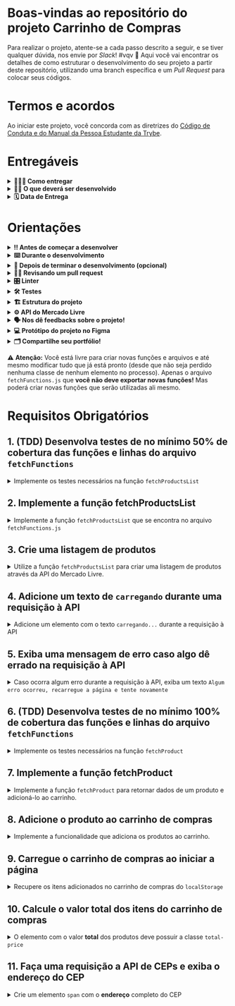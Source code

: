 # Boas-vindas ao repositório do projeto Carrinho de Compras

Para realizar o projeto, atente-se a cada passo descrito a seguir, e se tiver qualquer dúvida, nos envie por _Slack_! #vqv 🚀
Aqui você vai encontrar os detalhes de como estruturar o desenvolvimento do seu projeto a partir deste repositório, utilizando uma branch específica e um _Pull Request_ para colocar seus códigos.

# Termos e acordos

Ao iniciar este projeto, você concorda com as diretrizes do [Código de Conduta e do Manual da Pessoa Estudante da Trybe](https://app.betrybe.com/learn/student-manual/codigo-de-conduta-da-pessoa-estudante).

# Entregáveis

<details>
  <summary><strong>🤷🏽‍♀️ Como entregar</strong></summary><br />

  Para entregar o seu projeto você deverá criar um _Pull Request_ neste repositório.

  Lembre-se que você pode consultar nosso conteúdo sobre [Git & GitHub](https://app.betrybe.com/learn/course/5e938f69-6e32-43b3-9685-c936530fd326/module/f04cdb21-382e-4588-8950-3b1a29afd2dd/section/876a615b-f578-4d65-a820-de9f3e5e57db/lesson/be8632bf-7bb7-4c01-a5d9-7aadac3a58f0) e nosso [Blog - Git & GitHub](https://blog.betrybe.com/tecnologia/git-e-github/) sempre que precisar!
</details>

<details>
  <summary><strong>👨‍💻 O que deverá ser desenvolvido</strong></summary><br />

Você vai desenvolver **carrinho de compras** totalmente dinâmico! 🛒

Para isso, vai consumir dados diretamente de uma **API!** 🤩

Isso mesmo! Da sigla em inglês _Application Programming Interface_, uma API é um ponto de contato na internet com determinado serviço e nesse projeto você vai utilizar a API do Mercado Livre para buscar produtos à venda. 🏷

E não para por aí! 🤩

Você já aprendeu sobre a importância de ter uma mentalidade orientada a testes, não é mesmo? E também já sabe como a implementação de testes contribui para a escrita de códigos mais confiáveis e com boa performance.

Nesse projeto você vai ter a experiência de pôr em prática o desenvolvimento orientado a testes, o famoso TDD (Test Driven Development)! Que te ajuda a garantir um código de qualidade, percebendo os casos de uso da sua aplicação e garantindo que ela está funcionando da maneira correta! 🚀

Ao finalizar o projeto, ele deve ter o comportamento parecido com o gif abaixo:

![Project Gif](/images/prototipo.gif)

</details>

<details>
  <summary><strong>🗓 Data de Entrega</strong></summary><br />

# Data de entrega

- Projeto individual;
- Serão `4` dias de projeto;
- Data de entrega para avaliação final do projeto: `30/11/2022 14:00`.

</details>

# Orientações

<details>
  <summary><strong>‼️ Antes de começar a desenvolver</strong></summary><br />

1. Clone o repositório

- `git clone git@github.com:tryber/sd-027-b-project-shopping-cart.git`.
- Entre na pasta do repositório que você acabou de clonar:
  - `cd sd-027-b-project-shopping-cart`

2. Instale as dependências e inicialize o projeto

- Instale as dependências:
  - `npm install`

3. Crie uma branch a partir da branch `main`

- Verifique que você está na branch `main`
  - Exemplo: `git branch`
- Se não estiver, mude para a branch `main`
  - Exemplo: `git checkout main`
- Agora, crie uma branch onde você vai guardar os `commits` do seu projeto
  - Você deve criar uma branch no seguinte formato: `nome-sobrenome-nome-do-projeto`
  - Exemplo: `git checkout -b maria-silva-shopping-cart`

4. Quando fizer mudanças, adicione-as ao _stage_ do Git e faça um `commit`

- Verifique que as mudanças ainda não estão no _stage_
  - Exemplo: `git status` (deve aparecer as alterações realizadas em vermelho)
- Adicione o novo arquivo ao _stage_ do Git
  - Exemplo:
    - `git add .` (adicionando todas as mudanças - _que estavam em vermelho_ - ao stage do Git)
    - `git status` (deve aparecer listado os arquivos em verde)
- Faça o `commit` inicial
  - Exemplo:
    - `git commit -m 'iniciando o projeto. VAMOS COM TUDO :rocket:'` (fazendo o primeiro commit)
    - `git status` (deve aparecer uma mensagem tipo _nothing to commit_ )

5. Adicione a sua branch com o novo `commit` ao repositório remoto

- Usando o exemplo anterior: `git push -u origin maria-silva-shopping-cart`

6. Crie um novo `Pull Request` _(PR)_

- Vá até a página de _Pull Requests_ do [repositório no GitHub](https://github.com/tryber/sd-027-b-project-shopping-cart/pulls)
- Clique no botão verde _"New pull request"_
- Clique na caixa de seleção _"Compare"_ e escolha a sua branch **com atenção**
  - Coloque um título para a sua _Pull Request_
  - Exemplo: _"Cria tela de busca"_
- Clique no botão verde _"Create pull request"_
- Adicione uma descrição para o _Pull Request_, um título claro que o identifique, e clique no botão verde _"Create pull request"_
- **Não se preocupe em preencher mais nada por enquanto!**
- Volte até a [página de _Pull Requests_ do repositório](https://github.com/tryber/sd-027-b-project-shopping-cart/pulls) e confira que o seu _Pull Request_ está criado

</details>

<details>
  <summary><strong>⌨️ Durante o desenvolvimento</strong></summary><br />

- Faça `commits` das alterações que você fizer no código regularmente;

- Lembre-se de sempre atualizar o repositório remoto após um (ou alguns) `commits`;

- Os comandos que você utilizará com mais frequência são:

    1. `git status` _(para verificar o que está em vermelho - fora do stage - e o que está em verde - no stage)_;

    2. `git add` _(para adicionar arquivos ao stage do Git)_;

    3. `git commit` _(para criar um commit com os arquivos que estão no stage do Git)_;

    4. `git push -u origin nome-da-branch` _(para enviar o commit para o repositório remoto na primeira vez que fizer o `push` de uma nova branch)_;

    5. `git push` _(para enviar o commit para o repositório remoto após o passo anterior)_.

</details>

<details>
  <summary><strong>🤝 Depois de terminar o desenvolvimento (opcional)</strong></summary><br />

  Para sinalizar que o seu projeto está pronto para o _"Code Review"_, faça o seguinte:

- Vá até a página **DO SEU** _Pull Request_, adicione a label de _"code-review"_ e marque quem você deseja que realize o _code review_, por exemplo, as pessoas da sua tribo:

- No menu à direita, clique no _link_ **"Labels"** e escolha a _label_ **code-review**;

- No menu à direita, clique no _link_ **"Assignees"** e escolha **o seu usuário**;

- No menu à direita, clique no _link_ **"Reviewers"** e digite `students`, selecione o time `tryber/students-sd-027-b`.

  Caso tenha alguma dúvida, [aqui tem um vídeo explicativo](https://vimeo.com/362189205).

</details>

<details>
  <summary><strong>🕵🏿 Revisando um pull request</strong></summary><br />

  Use o conteúdo sobre [Code Review](https://app.betrybe.com/learn/course/5e938f69-6e32-43b3-9685-c936530fd326/module/f04cdb21-382e-4588-8950-3b1a29afd2dd/section/b3af2f05-08e5-4b4a-9667-6f5f729c351d/lesson/36268865-fc46-40c7-92bf-cbded9af9006) para te ajudar a revisar os _Pull Requests_.

</details>

<details>
  <summary><strong>🎛 Linter</strong></summary><br />

### ESLint e Stylelint

Para garantir a qualidade do código, vamos utilizar neste projeto os linters `ESLint` e `Stylelint`.
Assim o código estará alinhado com as boas práticas de desenvolvimento, sendo mais legível
e de fácil manutenção!

Para poder rodar o `ESLint` e o `Stylelint` certifique-se de ter executado o comando `npm install` dentro do projeto.

Para rodá-los localmente no projeto, execute os comandos abaixo:

```bash
  npm run lint
  npm run lint:styles
```

Se a análise do `ESLint` e do `Stylelint` encontrarem problemas no seu código, tais problemas serão mostrados no seu terminal. Se não houver problema no seu código, nada será impresso no seu terminal.

Você pode também instalar o plugin do `ESLint` no VSCode. Para isso, basta fazer o download do plugin `ESLint` e instalá-lo.

Em caso de dúvidas, confira o material do course sobre [ESLint e Stylelint](https://app.betrybe.com/learn/course/5e938f69-6e32-43b3-9685-c936530fd326/module/f04cdb21-382e-4588-8950-3b1a29afd2dd/section/3b1546b5-f7bc-40f7-a674-77b16c408756/lesson/0c9e8c0e-24c3-4526-ba6b-60d95913e022).

⚠️ **PULL REQUESTS COM ISSUES NO LINTER NÃO SERÃO AVALIADAS. ATENTE-SE PARA RESOLVÊ-LAS ANTES DE FINALIZAR O DESENVOLVIMENTO!** ⚠️

</details>

<details>
  <summary><strong>🛠 Testes</strong></summary><br />

Nesse projeto você vai implementar o TDD (Test Driven Development) também conhecido como _desenvolvimento orientado a testes_, que é uma prática muito utilizada no mercado de trabalho para garantir que o código será implementado da maneira correta. Ou seja, primeiro você vai escrever o teste para uma função e depois vai implementar a lógica para que a função execute.

Você vai ser responsável por implementar testes para as funções: `fetchProductsList` e `fetchProduct`.

### Cobertura de testes

Para avaliar se seus testes estão cobrindo toda a função, será utilizado a **cobertura de testes**, que avalia a eficácia dos testes implementados de acordo com os requisitos, determinando se cobrem o que foi pedido ou não.

⚠️ **Será testado apenas as funções pedidas e não toda a aplicação!**

Conforme você for realizando os testes do projeto, a porcentagem da cobertura total irá aumentar. Para a cobertura total será avaliado 25%, 50%, 75%, e, por fim, 100% dos testes. Para cada função solicitada a cobertura de testes irá avaliar a cobertura das linhas da sua função.

Para executar seus testes, execute o comando abaixo:

```bash
npm test
```

Para executar e acompanhar a implementação da sua cobertura de testes, rode o comando abaixo:

```bash
npm run test:coverage
```

Ao realizar o comando de cobertura de testes terá um resultado similar a este:

![Cobertura de Testes](/images/cobertura.png)

Verifique com o comando `npm test` se todos os itens da cobertura dos testes estão passando corretamente.

⚠️ **Atenção:** cuidado com eventuais falso-positivos!

### Pontos importantes para a implementação dos testes

Disponibilizamos a API simulada (mockada) para você implementar seus testes. Isso significa que será possível simular o consumo de todos os dados da API dentro do seu ambiente de testes, de forma segura e independente de fatores externos que possam ocorrer.

- As funções `fetchProductsList` e `fetchProduct` devem ser implementadas por você;

- Os retornos esperados das funções já estão importados nos arquivos de teste e vão estar especificados nos requisitos;

- O `window.fetch` está definido em todos os testes, ou seja, será possível usar a função `fetch` dentro do seu ambiente de testes sem precisar importar ou instalar bibliotecas;

- Para nosso ambiente de testes, o `fetch` está limitado a atender somente a configuração da API referente ao projeto;

- Deseja checar se uma função foi chamada? Ou se foi chamada com um argumento específico? Que tal dar uma olhada nos matchers da [documentação](https://jestjs.io/pt-BR/docs/expect#tohavebeencalled).

### Cypress

Para avaliar o seu projeto como um todo, será utilizado o _Cypress_.

Cypress é uma ferramenta de teste de front-end desenvolvida para a web.

Antes de utilizá-lo, certifique-se de ter executado o comando `npm install` dentro do projeto.

Você pode rodar o cypress localmente para verificar se seus requisitos estão passando, para isso execute um dos seguintes comandos:

Para executar os testes e vê-los rodando em uma janela de navegador:

```bash
npm run cy:open
```

ou para executar os testes apenas no terminal:

```bash
npm run cy
```

Após executar o comando acima, será aberta uma janela de navegador e então basta clicar no nome do arquivo de teste que quiser executar (project.spec.js).

⚠️ **Atenção:** Para que o cypress funcione você precisa estar com a aplicação rodando localmente. Para isso, execute o comando `npm run dev` no terminal.

Você também pode assistir a [este](https://vimeo.com/539240375/a116a166b9) vídeo 😉🎙

⚠️ **Atente-se para os nomes de classes que alguns elementos de seu projeto devem possuir**. O não cumprimento de um requisito, total ou parcialmente, impactará em sua avaliação.

</details>

<details>
<summary><strong>🏗 Estrutura do projeto</strong></summary><br />

O seu _Pull Request_ deverá conter os arquivos `index.html`, `src/style.css` e `src/main.js`, que conterão seu código HTML, CSS e JavaScript, respectivamente.

O arquivo `src/helpers/cartFunctions.js` contém uma estrutura de código inicial, que cria alguns elementos HTML. Leia cada função atentamente para entender o que o código está fazendo.

É no `main.js` que você vai implementar a lógica para desenvolver o projeto. Fique à vontade para criar novas funções e/ou arquivos! 😉

Não se preocupe! O requisito vai informar quando for necessário utilizar as funções já existentes.

<details>
  <summary>
    Clique aqui para saber um pouco mais sobre o que cada função faz
  </summary> <br />

- `createProductImageElement`: Cria um elemento de imagem;
- `createCustomElement`: Estrutura para criar um elemento;
- `createProductElement`: Cria a lista de produtos;
- `getIdFromProduct`: Pega o `id` de um produto;
- `createCartProductElement`: Cria os elementos do carrinho.

</details>

A pasta `helpers` contém os arquivos `cartFunctions.js`, `fetchFunctions.js` e `shopFunctions.js` e cada um possui funções que serão utilizadas no seu código JavaScript.

A pasta `tests`, contém os arquivos `fetchProduct.test.js` e `fetchProductsList.test.js`, onde você vai implementar os testes para cada uma das funções de mesmo nome.

⚠️ É importante que você não modifique o nome desses arquivos! ⚠️

Você pode adicionar outros arquivos se julgar necessário. Qualquer dúvida, poste no _Slack_.

</details>

<details>
<summary><strong>⚙️ API do Mercado Livre</strong></summary><br />

O [manual da API do Mercado Livre](https://developers.mercadolivre.com.br/pt_br/itens-e-buscas) contém todas as informações acerca da API (retorno, estrutura). Nesse projeto você vai precisar apenas de alguns dos _endpoints_, sendo eles:

- `https://api.mercadolibre.com/sites/MLB/search?q=$QUERY`: traz uma lista de produtos, onde `$QUERY` é o termo a ser buscado. Por exemplo, se o termo for `computador`, o retorno será parecido com esse:

  <details>
    <summary>Retorno da requisição de listagem de produtos</summary>

    Esse retorno possui várias informações acerca da lista de produtos. Dento do array `results` é onde você vai encontrar a lista de produtos.

  ```json
  {
      "site_id": "MLB",
      "query": "computador",
      "paging": {
          "total": 406861,
          "offset": 0,
          "limit": 50,
          "primary_results": 1001
      },
      "results": [
          {
              "id": "MLB1341925291",
              "site_id": "MLB",
              "title": "Processador Intel Core I5-9400f 6 Núcleos 128 Gb",
              "seller": {
                  "id": 385471334,
                  "permalink": null,
                  "power_seller_status": null,
                  "car_dealer": false,
                  "real_estate_agency": false,
                  "tags": []
              },
              "price": 899,
              "currency_id": "BRL",
              "available_quantity": 1,
              "sold_quantity": 0,
              "buying_mode": "buy_it_now",
              "listing_type_id": "gold_pro",
              "stop_time": "2039-10-10T04:00:00.000Z",
              "condition": "new",
              "permalink": "https://www.mercadolivre.com.br/processador-intel-core-i5-9400f-6-nucleos-128-gb/p/MLB13953199",
              "thumbnail": "http://mlb-s2-p.mlstatic.com/813265-MLA32241773956_092019-I.jpg",
              "accepts_mercadopago": true,
              "installments": {
                  "quantity": 12,
                  "amount": 74.92,
                  "rate": 0,
                  "currency_id": "BRL"
              },
              "address": {
                  "state_id": "BR-SP",
                  "state_name": "São Paulo",
                  "city_id": "BR-SP-27",
                  "city_name": "São José dos Campos"
              },
              "shipping": {
                  "free_shipping": true,
                  "mode": "me2",
                  "tags": [
                      "fulfillment",
                      "mandatory_free_shipping"
                  ],
                  "logistic_type": "fulfillment",
                  "store_pick_up": false
              },
              "seller_address": {
                  "id": "",
                  "comment": "",
                  "address_line": "",
                  "zip_code": "",
                  "country": {
                      "id": "BR",
                      "name": "Brasil"
                  },
                  "state": {
                      "id": "BR-SP",
                      "name": "São Paulo"
                  },
                  "city": {
                      "id": "BR-SP-27",
                      "name": "São José dos Campos"
                  },
                  "latitude": "",
                  "longitude": ""
              },
              "attributes": [
                  {
                      "source": 1,
                      "id": "ALPHANUMERIC_MODEL",
                      "value_id": "6382478",
                      "value_struct": null,
                      "values": [
                          {
                              "name": "BX80684I59400F",
                              "struct": null,
                              "source": 1,
                              "id": "6382478"
                          }
                      ],
                      "attribute_group_id": "OTHERS",
                      "name": "Modelo alfanumérico",
                      "value_name": "BX80684I59400F",
                      "attribute_group_name": "Outros"
                  },
                  {
                      "id": "BRAND",
                      "value_struct": null,
                      "attribute_group_name": "Outros",
                      "attribute_group_id": "OTHERS",
                      "source": 1,
                      "name": "Marca",
                      "value_id": "15617",
                      "value_name": "Intel",
                      "values": [
                          {
                              "id": "15617",
                              "name": "Intel",
                              "struct": null,
                              "source": 1
                          }
                      ]
                  },
                  {
                      "name": "Condição do item",
                      "value_id": "2230284",
                      "attribute_group_id": "OTHERS",
                      "attribute_group_name": "Outros",
                      "source": 1,
                      "id": "ITEM_CONDITION",
                      "value_name": "Novo",
                      "value_struct": null,
                      "values": [
                          {
                              "id": "2230284",
                              "name": "Novo",
                              "struct": null,
                              "source": 1
                          }
                      ]
                  },
                  {
                      "id": "LINE",
                      "value_name": "Core i5",
                      "attribute_group_id": "OTHERS",
                      "attribute_group_name": "Outros",
                      "name": "Linha",
                      "value_id": "7769178",
                      "value_struct": null,
                      "values": [
                          {
                              "id": "7769178",
                              "name": "Core i5",
                              "struct": null,
                              "source": 1
                          }
                      ],
                      "source": 1
                  },
                  {
                      "id": "MODEL",
                      "value_struct": null,
                      "values": [
                          {
                              "id": "6637008",
                              "name": "i5-9400F",
                              "struct": null,
                              "source": 1
                          }
                      ],
                      "attribute_group_id": "OTHERS",
                      "name": "Modelo",
                      "value_id": "6637008",
                      "value_name": "i5-9400F",
                      "attribute_group_name": "Outros",
                      "source": 1
                  }
              ],
              "differential_pricing": {
                  "id": 33580182
              },
              "original_price": null,
              "category_id": "MLB1693",
              "official_store_id": null,
              "catalog_product_id": "MLB13953199",
              "tags": [
                  "brand_verified",
                  "good_quality_picture",
                  "good_quality_thumbnail",
                  "immediate_payment",
                  "cart_eligible"
              ],
              "catalog_listing": true
          },
      ]
  }
  ```

  </details>

- `https://api.mercadolibre.com/items/$ProductID`: traz detalhes de um determinado produto, onde `$ProductID` é o `id` do produto a ser buscado. Por exemplo, se o `id` do produto for `MLB1341706310`, o retorno será parecido com esse:

  <details>
    <summary>Retorno da requisição de detalhes de um produto</summary>

    Esse retorno traz informações detalhadas sobre cada um dos produtos. Por exemplo, o `id` desse produto, o `title`, que o título do produto, `price`, que é o preço e assim por diante.

  ```json
  {
    "id": "MLB1341706310",
    "site_id": "MLB",
    "title": "Processador Gamer Amd Ryzen 5 2600 Yd2600bbafbox De 6 Núcleos E 3.9ghz De Frequência",
    "subtitle": null,
    "seller_id": 245718870,
    "category_id": "MLB1693",
    "official_store_id": 1929,
    "price": 1068,
    "base_price": 1068,
    "original_price": null,
    "currency_id": "BRL",
    "initial_quantity": 93,
    "available_quantity": 0,
    "sold_quantity": 50,
    "sale_terms": [],
    "buying_mode": "buy_it_now",
    "listing_type_id": "gold_special",
    "start_time": "2019-10-15T18:13:00.000Z",
    "stop_time": "2040-01-27T00:26:51.000Z",
    "condition": "new",
    "permalink": "https://produto.mercadolivre.com.br/MLB-1341706310-processador-gamer-amd-ryzen-5-2600-yd2600bbafbox-de-6-nucleos-e-39ghz-de-frequncia-_JM",
    "thumbnail_id": "852106-MLA42157659481_062020",
    "thumbnail": "http://http2.mlstatic.com/D_852106-MLA42157659481_062020-I.jpg",
    "secure_thumbnail": "https://http2.mlstatic.com/D_852106-MLA42157659481_062020-I.jpg",
    "pictures": [],
    "video_id": null,
    "descriptions": [
    ],
    "accepts_mercadopago": true,
    "non_mercado_pago_payment_methods": [
    ],
    "shipping": {},
    "international_delivery_mode": "none",
    "seller_address": {},
    "seller_contact": null,
    "location": {
    },
    "coverage_areas": [
    ],
    "attributes": [],
    "warnings": [
    ],
    "listing_source": "",
    "variations": [
    ],
    "status": "paused",
    "sub_status": [],
    "tags": [],
    "warranty": "Garantia de fábrica: 3 anos",
    "catalog_product_id": "MLB9196241",
    "domain_id": "MLB-COMPUTER_PROCESSORS",
    "parent_item_id": null,
    "differential_pricing": null,
    "deal_ids": [
    ],
    "automatic_relist": false,
    "date_created": "2019-10-15T18:13:00.000Z",
    "last_updated": "2022-02-05T06:46:48.434Z",
    "health": null,
    "catalog_listing": true,
    "channels": []
  }
  ```

  </details>

  </details>

  <details>
    <summary><strong>🗣 Nos dê feedbacks sobre o projeto!</strong></summary> <br />

  Ao finalizar e submeter o projeto, não se esqueça de avaliar sua experiência preenchendo o formulário.
  **Leva menos de 3 minutos!**

  [Formulário de avaliação do projeto](https://be-trybe.typeform.com/to/ZTeR4IbH)

  </details>

  <details>
    <summary><strong>💻 Protótipo do projeto no Figma</strong></summary><br />

  Além da qualidade do código e do atendimento aos requisitos, um bom layout é um dos aspectos responsáveis por melhorar a usabilidade de uma aplicação e turbinar seu portfólio!

  Você pode estar se perguntando: _"Como deixo meu projeto com um layout mais atrativo?"_ 🤔

  Nesse projeto o layout já está pronto, mas se quiser deixar o seu projeto com a sua cara, você pode usar o Figma para criar um layout personalizado baseado no protótipo que preparamos para você.

  - [protótipo do Figma](https://www.figma.com/file/7Okk4tKMFcjNFoGX5rR677/%5BProjeto%5D%5BFrontend%5D-Carrinho-de-Compras?node-id=0%3A1)

  </details>

  <details>
  <summary><strong>🗂 Compartilhe seu portfólio!</strong></summary><br />

  Você sabia que o LinkedIn é a principal rede social profissional e compartilhar o seu aprendizado lá é muito importante para quem deseja construir uma carreira de sucesso? Compartilhe esse projeto no seu LinkedIn, marque o perfil da Trybe (@trybe) e mostre para a sua rede toda a sua evolução.

</details>

⚠️ **Atenção:** Você está livre para criar novas funções e arquivos e até mesmo modificar tudo que já está pronto (desde que não seja perdido nenhuma classe de nenhum elemento no processo). Apenas o arquivo `fetchFunctions.js` que **você não deve exportar novas funções!** Mas poderá criar novas funções que serão utilizadas ali mesmo.

# Requisitos Obrigatórios

## 1. (TDD) Desenvolva testes de no mínimo 50% de cobertura das funções e linhas do arquivo `fetchFunctions`

<details>
  <summary>
    Implemente os testes necessários na função <code>fetchProductsList</code>
  </summary> <br />

O arquivo para implementar o teste já está criado, se chama `fetchProductsList.test.js` e se encontra dentro da pasta `tests`.

**O que você deve testar:**

- Teste se `fetchProductsList` é uma função;

- Execute a função `fetchProductsList` com o argumento `'computador'` e teste se `fetch` foi chamada;

- Teste se, ao chamar a função `fetchProductsList` com o argumento `'computador'`, a função `fetch` utiliza o endpoint `'https://api.mercadolibre.com/sites/MLB/search?q=computador'`;

- Teste se o retorno da função `fetchProductsList` com o argumento `'computador'` é uma estrutura de dados igual ao objeto `computadorSearch`, que já está importado no arquivo.

- Teste se, ao chamar a função `fetchProductsList` sem argumento, retorna um erro com a mensagem: `'Termo de busca não informado'`.

> **De olho na dica 👀:** Lembre-se a fetchProductsList retorna uma promise e o jest possui [matchers](https://jestjs.io/pt-BR/docs/asynchronous#resolves--rejects) específicos para isso! Não se esqueça de utilizar o await ou return para que o teste espere a promise ser resolvida.
> Leia com bastante atenção o que está sendo solicitado e implemente um teste de cada vez!

⚠️ **Atenção:** Você deve implementar todos os testes acima, independente do que for suficiente para a cobertura de testes.

**O que será testado:**

- Será avaliado se os testes implementados atingem no mínimo 50% da cobertura das funções e linhas do arquivo `fetchFunctions`.

</details>

## 2. Implemente a função fetchProductsList

<details>
  <summary>
    Implemente a função <code>fetchProductsList</code> que se encontra no arquivo <code>fetchFunctions.js</code>
  </summary> <br />

  A função `fetchProductsList` deverá ser responsável por realizar a requisição e retornar os resultados da API.

  A função `fetchProductsList` já está criada porém sem implementação e se encontra dentro do arquivo `helpers/fetchFunctions`.

- A função deve obrigatoriamente receber um parâmetro com o termo que será usado na busca, caso contrario deve [retornar um erro](https://developer.mozilla.org/pt-BR/docs/Web/JavaScript/Reference/Statements/throw) com a mensagem: `'Termo de busca não informado'`;

- Utilize o _endpoint_ `https://api.mercadolibre.com/sites/MLB/search?q=$QUERY`, onde:

  - O valor de `$QUERY` representa o termo que será buscado na API;

  - O retorno da função deverá ser o array de produtos que se encontra na chave `results`;

  <details>
  <summary>Clique aqui para ver o retorno da API</summary>

    Resultado da pesquisa `https://api.mercadolibre.com/sites/MLB/search?q=computador`

    ```json
    {
      "site_id": "MLB",
      "country_default_time_zone": "GMT-03:00",
      "query": "computador",
      "paging": {...},
      "results": [
        {
          "id": "MLB2025368730",
          "site_id": "MLB",
          "title": "Computador Completo Fácil Intel Core I3 8gb Ssd 240gb ",
          "seller": {},
          "price": 1859.07,
          "prices": {},
          "sale_price": null,
          "currency_id": "BRL",
          "available_quantity": 100,
          "sold_quantity": 500,
          "buying_mode": "buy_it_now",
          "listing_type_id": "gold_pro",
          "stop_time": "2041-09-12T04:00:00.000Z",
          "condition": "new",
          "permalink": "https://produto.mercadolivre.com.br/MLB-2025368730-computador-completo-facil-intel-core-i3-8gb-ssd-240gb-_JM",
          "thumbnail": "http://http2.mlstatic.com/D_704139-MLB47542929423_092021-I.jpg",
          "thumbnail_id": "704139-MLB47542929423_092021",
          "accepts_mercadopago": true,
          "installments": {},
          "address": {},
          "shipping": {},
          "seller_address": {},
          "attributes": [],
          "differential_pricing": {},
          "original_price": 1999,
          "category_id": "MLB1649",
          "official_store_id": 3807,
          "domain_id": "MLB-DESKTOP_COMPUTERS",
          "catalog_product_id": null,
          "tags": [],
          "order_backend": 1,
          "use_thumbnail_id": true,
          "offer_score": null,
          "offer_share": null,
          "match_score": null,
          "winner_item_id": null,
          "melicoin": null,
          "discounts": null
        },
        // {...} restante da lista de produtos
      ],
      "sort": {...},
      "available_sorts": {...},
      "filters": {...},
      "available_filters": {...}
    }

    ```

  </details>

**O que será testado:**

- Será avaliado se a função `fetchProductsList` retorna um erro quando não é passado nenhum parâmetro;
- Será avaliado se a função `fetchProductsList` chama a API com o endpoint correto;
- Será avaliado se a função `fetchProductsList` retorna o array de produtos da API.

</details>
  
## 3. Crie uma listagem de produtos

<details>
  <summary>
    Utilize a função <code>fetchProductsList</code> para criar uma listagem de produtos através da API do Mercado Livre.
  </summary> <br />

Com a função `fetchProductsList` pronta, vamos utilizá-la para criar uma listagem de produtos.

Para isso você deverá chamá-la com o parâmetro `'computador'` (você pode fazer isso onde preferir, mas indicamos que o faça no arquivo `main.js` para manter a organização do seu código).

Com os dados em mãos, você deverá utilizar a função `createProductElement()` (que se encontra no arquivo `shopFunction.js`) para criar todos os componentes _HTML_ referentes a cada um dos produtos retornados pela API:
> Essa função já está implementada no arquivo `fetchFunctions.js`
> Leia com bastante atenção a função para entender seu funcionamento.

- Adicione cada elemento retornado da função `createProductElement(product)` como filho do elemento `<section class="products">`.

**O que será testado:**

- Todos produtos estão listados na página.

</details>

## 4. Adicione um texto de `carregando` durante uma requisição à API

<details>
  <summary>
    Adicione um elemento com o texto <code>carregando...</code> durante a requisição à API
  </summary> <br />

Uma requisição à API gasta um certo tempo e durante esse processo a pessoa que está utilizando a página não tem como saber se a requisição deu certo ou não. Por isso, normalmente é utilizada alguma forma para mostrar que a requisição ainda está em andamento. Para isso:

- Crie um elemento que contenha o texto `carregando...`, que deve ser exibido em algum lugar da página;

- Adicione a classe `loading` ao elemento que possui o texto `carregando...`;

- Após a requisição terminar esse elemento deve ser removido da tela.

> **Sugestão:** Você pode criar uma função que adicione ao DOM o elemento com o texto `carregando...` e outra para retirá-lo, o que acha?

**O que será testado:**

- Verifica se o texto de "carregando" está visível durante uma requisição à API.
- Verifica se o texto de "carregando" não está visível após a requisição à API ser concluída.

</details>

## 5. Exiba uma mensagem de erro caso algo dê errado na requisição à API

<details>
  <summary>
    Caso ocorra algum erro durante a requisição à API, exiba um texto <code>Algum erro ocorreu, recarregue a página e tente novamente</code>
  </summary> <br />

  Por se tratar de uma requisição a uma API externa, é possível que ocorra algum erro durante a requisição. Por isso, é importante que você trate esse erro, exibindo uma mensagem para o usuário. Para isso:

- Crie um elemento que contenha o texto `Algum erro ocorreu, recarregue a página e tente novamente`, que deve ser exibido em algum lugar da página;
- Adicione a classe `error` ao elemento que possui o texto;
- Exiba esse elemento apenas **caso ocorra algum erro** durante a requisição à API.

> **Sugestão:** Caso tenha feito a função que adiciona e remove o `loading` você pode refatorar para reutiliza-lá com a mensagem de erro. O que acha?

**O que será testado:**

- Verifica se o texto de "erro" está visível após a requisição à API ser concluída com erro.
- Verifica se o texto de "erro" não está visível após a requisição à API ser concluída com sucesso.

</details>

## 6. (TDD) Desenvolva testes de no mínimo 100% de cobertura das funções e linhas do arquivo `fetchFunctions`

<details>
  <summary>
    Implemente os testes necessários na função <code>fetchProduct</code>
  </summary> <br />

**O que você deve testar:**

- Teste se `fetchProduct` é uma função;

- Execute a função `fetchProduct` com o argumento do produto "MLB1405519561" e teste se `fetch` foi chamada;

- Teste se, ao chamar a função `fetchProduct` com o argumento do produto "MLB1405519561", a função `fetch` utiliza o endpoint "https://api.mercadolibre.com/items/MLB1405519561";

- Teste se o retorno da função `fetchProduct` com o argumento do produto "MLB1405519561" é uma estrutura de dados igual ao objeto `produto` que já está importado no arquivo.

- Teste se, ao chamar a função `fetchProduct` sem argumento, retorna um erro com a mensagem: `'ID não informado'`.

> **De olho na dica 👀:** Lembre-se a fetchProductsList retorna uma promise e o jest possui [matchers](https://jestjs.io/pt-BR/docs/asynchronous#resolves--rejects) específicos para isso! Não se esqueça de utilizar o await ou return para que o teste espere a promise ser resolvida.
> Leia com bastante atenção o que está sendo solicitado e implemente um teste de cada vez!

**O que será testado:**

- Será avaliado se os testes implementados atingem no mínimo 50% da cobertura total e 100% das funções e linhas do arquivo `fetchFunctions`.

</details>

## 7. Implemente a função fetchProduct

<details>
  <summary>
    Implemente a função <code>fetchProduct</code> para retornar dados de um produto e adicioná-lo ao carrinho.
  </summary> <br />

Implemente a função `fetchProduct` para fazer a requisição dos detalhes de apenas **um** produto;

A função já está criada porém sem implementação e se encontra dentro do arquivo `helpers/fetchFunctions`.

- A função deve obrigatoriamente receber um parâmetro com o id que será usado na busca, caso contrario deve [retornar um erro](https://developer.mozilla.org/pt-BR/docs/Web/JavaScript/Reference/Statements/throw) com a mensagem: `'ID não informado'`;
- Utilize o _endpoint_ `https://api.mercadolibre.com/items/$ProductID`
  - `$ProductID` representa o `id` do produto a ser buscado;

Por exemplo, se o `id` do produto for `MLB1405519561`, o retorno do _endpoint_ será algo no formato:

  <details>
  <summary><strong>Clique aqui para ver o retorno da API</strong></summary>

  ```json
    {
        "id": "MLB1405519561",
        "site_id": "MLB",
        "title": " Cpu Pc  Torre Core I5 3470 3.20ghz 8gb Ssd 240gb Com Nf",
        "subtitle": null,
        "seller_id": 298832663,
        "category_id": "MLB1649",
        "official_store_id": null,
        "price": 1609,
        "base_price": 1609,
        "original_price": null,
        "currency_id": "BRL",
        "initial_quantity": 678,
        "available_quantity": 1,
        "sold_quantity": 500,
        //[...]
        "warranty": "Garantia do vendedor: 6 meses",
        "catalog_product_id": null,
        "domain_id": "MLB-DESKTOP_COMPUTERS",
        "parent_item_id": null,
        "differential_pricing": null,
        "deal_ids": [],
        "automatic_relist": false,
        "date_created": "2020-08-02T23:13:47.000Z",
        "last_updated": "2021-03-28T00:37:24.262Z",
        "health": 1,
        "catalog_listing": false,
    }
  ```

  </details>

**O que será testado:**

- Será avaliado se a função `fetchProduct` retorna um erro quando não é passado nenhum parâmetro;
- Será avaliado se a função `fetchProduct` retorna as informações do produto da API.

</details>

## 8. Adicione o produto ao carrinho de compras

<details>
  <summary>
    Implemente a funcionalidade que adiciona os produtos ao carrinho.
  </summary> <br />

Cada produto na página _HTML_ possui um botão com o nome `Adicionar ao carrinho` e, ao clicar nesse botão, você deve realizar uma requisição que vai retornar todos os detalhes de um produto.

Ao clicar no botão `Adicionar ao carrinho`:

- O id do produto deve ser adicionado ao localStorage utilizando a função `saveCartID`, que já está implementada no arquivo `helpers/cartFunctions`;
  > Leia com bastante atenção a função para entender seu funcionamento.
- Uma requisição deve ser feita utilizando a função `fetchProduct` para obter os detalhes do produto;
  > Leia com bastante atenção a função para entender seu funcionamento.

- Com os dados do produtos retornados, você deve adicionar o produto ao carrinho de compras, utilize a função `createCartProductElement` (que se encontra no arquivo `shopFunction.js`) para criar os componentes _HTML_ referentes a um produto do carrinho;

- Adicione o elemento retornado da função `createCartElement(product)` como filho do elemento `<ol class="cart__products">`.

> **De olho na dica:** A função `createProductElement()` é a responsável por criar o botão, talvez seja um local interessante para adicionar o evento de click 👀.

**O que será testado:**

- O elemento com classe `.cart__products` deve exibir o produto adicionado, apresentando corretamente suas informações de id, título e preço.

</details>

## 9. Carregue o carrinho de compras ao iniciar a página

<details>
  <summary>
    Recupere os itens adicionados no carrinho de compras do <code>localStorage</code>
  </summary> <br />

Ao carregar a página, o estado atual do carrinho de compras deve ser carregado do **LocalStorage**. Para isso, você deve utilizar a função `getSavedCartIDs`, que já está implementada no arquivo `helpers/cartFunctions`.

Note que o retorno da função `getSavedCartIDs` é um array de ids, você deve utilizar a função `fetchProduct` para cada um desses ids e recuperar as informações de cada produto.

No entanto, é importante manter a ordem que os produtos foram adicionados ao carrinho, para isso, você deve utilizar o método [`Promise.all`](https://developer.mozilla.org/pt-BR/docs/Web/JavaScript/Reference/Global_Objects/Promise/all) para aguardar a resposta de todas as requisições e só então adicionar os produtos ao carrinho.
> **Dica:** Você pode utilizar o método `map` para iterar sobre o array de ids e retornar um array de promises.
> Use a mesma função `createCartProductElement` do requisito anterior para criar os componentes _HTML_ dos produtos.

**O que será testado:**

- Ao carregar a página, o carrinho de compras deve ser carregado com todos os produtos na mesma ordem que foram adicionados anteriormente.
- O carrinho de compras deve exibir corretamente o preço total dos produtos adicionados.

</details>

## 10. Calcule o valor total dos itens do carrinho de compras

<details>
  <summary>
    O elemento com o valor <strong>total</strong> dos produtos deve possuir a classe <code>total-price</code>
  </summary> <br />

Cada vez que o carrinho de compras é modificado, será necessário calcular o valor total dos produtos e apresentá-los na página principal do projeto. Para isso:

- O valor total do carrinho deve ser atualizado ao:
  - Adicionar um produto ao carrinho;
  - Remover um produto do carrinho.

- Adicione o valor total dos produtos ao elemento com a classe `total-price`.

- Ao atualizar a página o valor total deve ser mantido.

> **Lembre-se 💭:** Ao adicionar um produto no carrinho é realizada uma requisição para a API. Certifique-se de que a API já retornou as informações antes de realizar a soma dos produtos.
> **Dica:** Pense em uma forma de armazenar o valor total dos produtos para que você possa atualizá-lo a cada vez que um produto for adicionado ou removido do carrinho.

**O que será testado:**

- Verifica se o valor total dos itens do carrinho de compras é atualizado após a adição ou remoção de um produto.
- Verifica se o valor total dos itens permanece o mesmo após atualizar a página.

</details>

## 11. Faça uma requisição a API de CEPs e exiba o endereço do CEP

<details>
  <summary>
    Crie um elemento <code>span</code> com o <strong>endereço</strong> completo do CEP
  </summary> <br />

  Você deverá fazer uma requisição para as APIs de CEPs e exibir o endereço completo do CEP na tela.

  Para isso, você deve implementar a função `getAddress` que já está criada no arquivo `helpers/cepFunctions.js`, que deverá realizar a requisição para a API de CEPs e retornar o endereço completo do CEP.
  
  Porém ela irá funcionar de uma maneira um pouco diferente das outras requisições, pois ela fará a requisição para 2 APIs de CEP diferentes e você deverá utilizar a que retornar primeiro.
  Para isso você deverá utilizar o método [`Promise.any`](https://developer.mozilla.org/en-US/docs/Web/JavaScript/Reference/Global_Objects/Promise/any).

  Os _endpoints_ das APIs são:

  - <https://cep.awesomeapi.com.br/json/$CEP>
    <details>
    <summary>Retorno da API</summary><br />
      https://cep.awesomeapi.com.br/json/01001000
      ```json
      {
        "cep": "01001000",
        "address_type": "Praça",
        "address_name": "da Sé",
        "address": "Praça da Sé", // Rua
        "state": "SP", // Estado
        "district": "Sé", // Bairro
        "lat": "-23.55068",
        "lng": "-46.63412",
        "city": "São Paulo", // Cidade
        "city_ibge": "3550308",
        "ddd": "11"
      }
      ```
    </details>
  - <https://brasilapi.com.br/api/cep/v2/$CEP>
    <details>
    <summary>Retorno da API</summary><br />
      https://brasilapi.com.br/api/cep/v2/01001000
      ```json
      {
        "cep": "01001000",
        "state": "SP", // Estado
        "city": "São Paulo", // Cidade
        "neighborhood": "Sé", // Bairro
        "street": "Praça da Sé", // Rua
        "service": "correios",
        "location": {
          "type": "Point",
          "coordinates": {
            "longitude": "-46.633080956332904",
            "latitude": "-23.550389799999998"
          }
        }
      }
      ```
    </details>

  Onde `$CEP` é o CEP digitado pelo usuário no input de CEP com a classe `cep-input`

  > Obs: Note as APIs possuem chaves diferentes, mas os valores que iremos utilizar são os mesmos, portanto sua função deverá ser capaz de utilizar ambas APIs, independente de qual retornar primeiro.

  Implemente a função `searchCep` que já está criada no arquivo `helpers/cepFunctions.js`
  - Ela deverá chamar a função `getAddress` com o CEP digitado no input e exibir o endereço completo na tela.
  - Essa função só deve ser executada após o usuário digitar o CEP com 8 dígitos e pressionar o botão de buscar CEP com a classe `cep-button`.
  > A função `searchCep` já está sendo chamada ao clicar no botão `Buscar CEP`, você só precisa implementa-la.
  
  - Exiba dentro do elemento `span`(já está criado) com a classe `cart__address` o endereço completo da seguinte forma:

  `Rua - Bairro - Cidade - Estado`

  Exemplo:

  ```html
  <span class="cart__address">Praça da Sé - Sé - São Paulo - SP</span>
  ```

  Caso ambas as APIs retornem erro, exiba o texto `CEP não encontrado` no elemento com a classe `cart__address`:

  Caso queira você também pode consultar suas documentações

  - [Documentação AwesomeAPI](https://docs.awesomeapi.com.br/api-cep)
  - [Documentação BrasilAPI](https://brasilapi.com.br/docs#tag/CEP)

  **O que será testado:**

  - Verifica se o método `Promise.any` é utilizado
  - Verifica se o endereço é exibido após o CEP ser digitado
  - Verifica se a mensagem `CEP não encontrado` é exibida caso o CEP não exista

</details>
